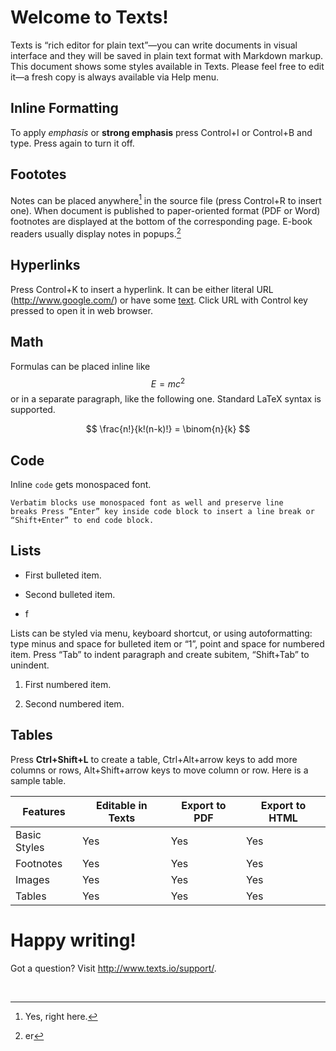 Welcome to Texts!
=================

Texts is “rich editor for plain text”—you can write documents in visual
interface and they will be saved in plain text format with Markdown markup. This
document shows some styles available in Texts. Please feel free to edit it—a
fresh copy is always available via Help menu.

Inline Formatting
-----------------

To apply *emphasis* or **strong emphasis** press Control+I or Control+B and
type. Press again to turn it off.

Foototes
--------

[^2]: dfdf

Notes can be placed anywhere[^1] in the source file (press Control+R to insert
one). When document is published to paper-oriented format (PDF or Word)
footnotes are displayed at the bottom of the corresponding page. E-book readers
usually display notes in popups.[^3]

[^1]: Yes, right here.

[^3]: er

Hyperlinks
----------

Press Control+K to insert a hyperlink. It can be either literal URL
(<http://www.google.com/>) or have some [text](http://www.texts.io/). Click URL
with Control key pressed to open it in web browser.

Math
----

Formulas can be placed inline like $$E=mc^2$$ or in a separate paragraph, like
the following one. Standard LaTeX syntax is supported.

$$
\frac{n!}{k!(n-k)!} = \binom{n}{k}
$$

Code
----

Inline `code` gets monospaced font.

~~~~~~~~~~~~~~~~~~~~~~~~~~~~~~~~~~~~~~~~~~~~~~~~~~~~~~~~~~~~~~~~~~~~~~~~~~~~~~~~
Verbatim blocks use monospaced font as well and preserve line
breaks Press “Enter” key inside code block to insert a line break or “Shift+Enter” to end code block.
~~~~~~~~~~~~~~~~~~~~~~~~~~~~~~~~~~~~~~~~~~~~~~~~~~~~~~~~~~~~~~~~~~~~~~~~~~~~~~~~

Lists
-----

-   First bulleted item.

-   Second bulleted item.

-   f

Lists can be styled via menu, keyboard shortcut, or using autoformatting: type
minus and space for bulleted item or “1”, point and space for numbered item.
Press “Tab” to indent paragraph and create subitem, “Shift+Tab” to unindent.

1.  First numbered item.

2.  Second numbered item.

Tables
------

Press **Ctrl+Shift+L** to create a table, Ctrl+Alt+arrow keys to add more
columns or rows, Alt+Shift+arrow keys to move column or row. Here is a sample
table.

| **Features** | **Editable in Texts** | **Export to PDF** | **Export to HTML** |
|--------------|-----------------------|-------------------|--------------------|
| Basic Styles | Yes                   | Yes               | Yes                |
| Footnotes    | Yes                   | Yes               | Yes                |
| Images       | Yes                   | Yes               | Yes                |
| Tables       | Yes                   | Yes               | Yes                |

Happy writing!
==============

Got a question? Visit <http://www.texts.io/support/>.

 
